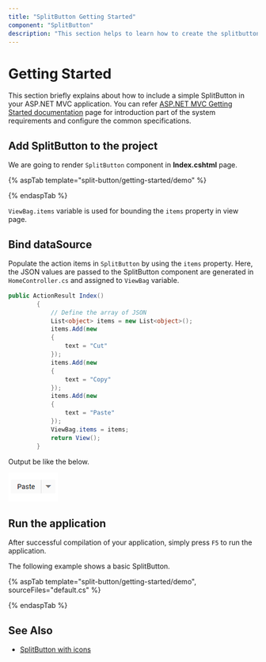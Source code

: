 ```yaml
---
title: "SplitButton Getting Started"
component: "SplitButton"
description: "This section helps to learn how to create the splitbutton in ASP.NET MVC application with its basic features in step-by-step procedure."
---
```


# Getting Started

This section briefly explains about how to include a simple SplitButton in your ASP.NET MVC application. You can refer [ASP.NET MVC Getting Started documentation](../getting-started) page for introduction part of the system requirements and configure the common specifications.

## Add SplitButton to the project

We are going to render `SplitButton` component in **Index.cshtml** page.

{% aspTab template="split-button/getting-started/demo" %}

{% endaspTab %}

`ViewBag.items` variable is used for bounding the `items` property in view page.

## Bind dataSource

Populate the action items in `SplitButton` by using the `items` property. Here, the JSON values are passed to the
SplitButton component are generated in `HomeController.cs` and assigned to `ViewBag` variable.

```cs
public ActionResult Index()
        {
            // Define the array of JSON
            List<object> items = new List<object>();
            items.Add(new
            {
                text = "Cut"
            });
            items.Add(new
            {
                text = "Copy"
            });
            items.Add(new
            {
                text = "Paste"
            });
            ViewBag.items = items;
            return View();
        }

```

Output be like the below.

![SplitButton Sample](./images/split-button.PNG)

## Run the application

 After successful compilation of your application, simply press `F5` to run the application.

 The following example shows a basic SplitButton.

{% aspTab template="split-button/getting-started/demo", sourceFiles="default.cs" %}

{% endaspTab %}

## See Also

* [SplitButton with icons](./icons#splitbutton-icons)